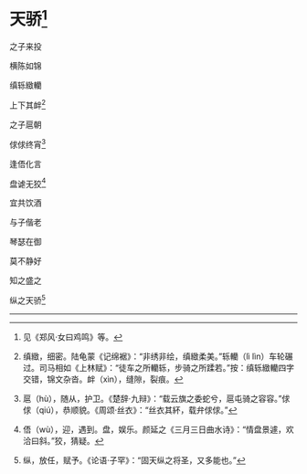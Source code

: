    

# 天骄[^1]

之子来投

横陈如锦

缜轹緻轥

上下其衅[^2]

之子扈朝

俅俅终宵[^3]

逢俉化言

盘谑无狡[^4]

宜共饮酒

与子偕老

琴瑟在御

莫不静好

知之盛之

纵之天骄[^5]

* * *

[^1]: 见《郑风·女曰鸡鸣》等。
[^2]: 缜緻，细密。陆龟蒙《记绵裾》：“非绣非绘，缜緻柔美。”轹轥（lì lìn）车轮碾过。司马相如《上林赋》：“徒车之所轥轹，步骑之所蹂若。”按：缜轹緻轥四字交错，锦文杂沓。衅（xìn），缝隙，裂痕。
[^3]: 扈（hù），随从，护卫。《楚辞·九辩》：“载云旗之委蛇兮，扈屯骑之容容。”俅俅（qiú），恭顺貌。《周颂·丝衣》：“丝衣其紑，载弁俅俅。”
[^4]: 俉（wù），迎，遇到。盘，娱乐。颜延之《三月三日曲水诗》：“情盘景遽，欢洽曰斜。”狡，猜疑。
[^5]: 纵，放任，赋予。《论语·子罕》：“固天纵之将圣，又多能也。”